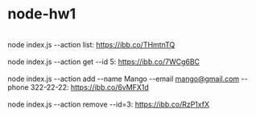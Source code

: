 # node-hw1
<br>node index.js --action list: https://ibb.co/THmtnTQ<br/>
<br>node index.js --action get --id 5: https://ibb.co/7WCg6BC<br/>
<br>node index.js --action add --name Mango --email mango@gmail.com --phone 322-22-22: https://ibb.co/6vMFX1d<br/>
<br>node index.js --action remove --id=3: https://ibb.co/RzP1xfX<br/>
